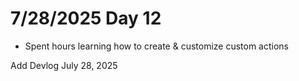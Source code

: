 # 7/28/2025 Day 12

- Spent hours learning how to create & customize custom actions

Add Devlog July 28, 2025
